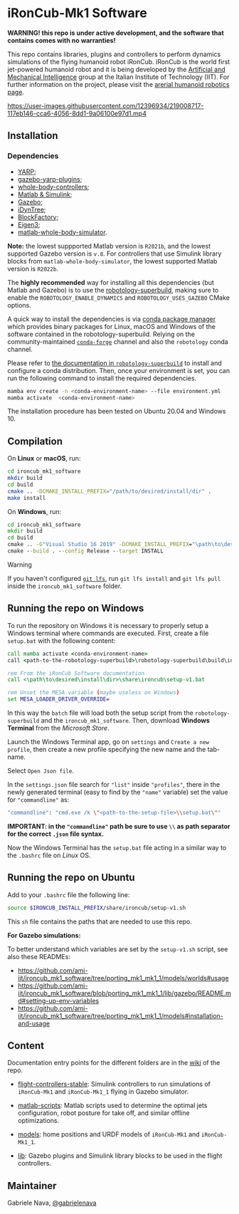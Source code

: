 # iRonCub-Mk1 Software

**WARNING! this repo is under active development, and the software that contains comes with no warranties!**

This repo contains libraries, plugins and controllers to perform dynamics simulations of the flying humanoid robot iRonCub. iRonCub is the world first jet-powered humanoid robot and it is being developed by the [Artificial and Mechanical Intelligence](https://ami.iit.it/) group at the Italian Institute of Technology (IIT). For further information on the project, please visit the [arerial humanoid robotics page](https://ami.iit.it/aerial-humanoid-robotics).

https://user-images.githubusercontent.com/12396934/219008717-117eb146-cca6-4056-8dd1-9a06100e97d1.mp4

## Installation

### Dependencies

- [YARP](https://github.com/robotology/yarp);
- [gazebo-yarp-plugins](https://github.com/robotology/gazebo-yarp-plugins);
- [whole-body-controllers](https://github.com/robotology/whole-body-controllers);
- [Matlab & Simulink](https://it.mathworks.com/products/matlab.html);
- [Gazebo](https://classic.gazebosim.org/download);
- [iDynTree](https://github.com/robotology/idyntree);
- [BlockFactory](https://github.com/robotology/blockfactory);
- [Eigen3](https://eigen.tuxfamily.org/index.php?title=Main_Page);
- [matlab-whole-body-simulator](https://github.com/ami-iit/matlab-whole-body-simulator).

**Note:** the lowest suppported Matlab version is `R2021b`, and the lowest supported Gazebo version is `v.8`. For controllers that use Simulink library blocks from `matlab-whole-body-simulator`, the lowest supported Matlab version is `R2022b`.

The **highly recommended** way for installing all this dependencies (but Matlab and Gazebo) is to use the [robotology-superbuild](https://github.com/robotology/robotology-superbuild), making sure to enable the `ROBOTOLOGY_ENABLE_DYNAMICS` and `ROBOTOLOGY_USES_GAZEBO` CMake options. 

A quick way to install the dependencies is via [conda package manager](https://docs.conda.io) which provides binary packages for Linux, macOS and Windows of the software contained in the robotology-superbuild. Relying on the community-maintained [`conda-forge`](https://conda-forge.org/) channel and also the `robotology` conda channel.

Please refer to [the documentation in `robotology-superbuild`](https://github.com/robotology/robotology-superbuild/blob/7d79a44e90fbcedf137ab6c5c1d83b943d6e6839/doc/conda-forge.md) to install and configure a conda distribution. Then, once your environment is set, you can run the following command to install the required dependencies.

```sh
mamba env create -n <conda-environment-name> --file environment.yml
mamba activate  <conda-environment-name>
```

The installation procedure has been tested on Ubuntu 20.04 and Windows 10.

## Compilation

On **Linux** or **macOS**, run:

```bash
cd ironcub_mk1_software
mkdir build
cd build
cmake .. -DCMAKE_INSTALL_PREFIX="/path/to/desired/install/dir" .
make install
```

On **Windows**, run:

```cmd
cd ironcub_mk1_software
mkdir build
cd build
cmake .. -G"Visual Studio 16 2019" -DCMAKE_INSTALL_PREFIX="\path\to\desired\install\dir"
cmake --build . --config Release --target INSTALL
```

> [!warning]
> If you haven't configured [`git lfs`](https://git-lfs.com/), run `git lfs install` and `git lfs pull` inside the `ironcub_mk1_software` folder.


## Running the repo on Windows

To run the repository on Windows it is necessary to properly setup a Windows terminal where commands are executed. First, create a file `setup.bat` with the following content:

```cmd
call mamba activate <conda-environment-name>
call <path-to-the-robotology-superbuild>\robotology-superbuild\build\install\share\robotology-superbuild\setup.bat

rem From the iRonCub Software documentation
call <\path\to\desired\install\dir>\share\ironcub\setup-v1.bat

rem Unset the MESA variable (maybe useless on Windows)
set MESA_LOADER_DRIVER_OVERRIDE=
```

In this way the `batch` file will load both the setup script from the `robotology-superbuild` and the `ironcub_mk1_software`. Then, download **Windows Terminal** from the _Microsoft Store_.

Launch the Windows Terminal app, go on `settings` and `Create a new profile`, then create a new profile specifying the new name and the tab-name.

Select `Open Json file`.

In the `settings.json` file search for `"list"` inside `"profiles"`, there in the newly generated terminal (easy to find by the `"name"` variable) set the value for `"commandline"` as:

```bash
"commandline": "cmd.exe /k \"<path-to-the-setup-file>\\setup.bat\""
```

**IMPORTANT: in the `"commandline"` path be sure to use `\\` as path separator for the correct `.json` file syntax.**

Now the Windows Terminal has the `setup.bat` file acting in a similar way to the `.bashrc` file on _Linux_ OS.

## Running the repo on Ubuntu

Add to your `.bashrc` file the following line:

```bash
source $IRONCUB_INSTALL_PREFIX/share/ironcub/setup-v1.sh
```

This `sh` file contains the paths that are needed to use this repo. 

**For Gazebo simulations:**

To better understand which variables are set by the `setup-v1.sh` script, see also these READMEs:

- https://github.com/ami-iit/ironcub_mk1_software/tree/porting_mk1_mk1_1/models/worlds#usage
- https://github.com/ami-iit/ironcub_mk1_software/blob/porting_mk1_mk1_1/lib/gazebo/README.md#setting-up-env-variables
- https://github.com/ami-iit/ironcub_mk1_software/tree/porting_mk1_mk1_1/models#installation-and-usage

## Content

Documentation entry points for the different folders are in the [wiki](https://github.com/ami-iit/ironcub_mk1_software/wiki) of the repo.

- [flight-controllers-stable](flight-controllers-stable): Simulink controllers to run simulations of `iRonCub-Mk1` and `iRonCub-Mk1_1` flying in Gazebo simulator.

- [matlab-scripts](matlab-scripts): Matlab scripts used to determine the optimal jets configuration, robot posture for take off, and similar offline optimizations.

- [models](models): home positions and URDF models of `iRonCub-Mk1` and `iRonCub-Mk1_1`.

- [lib](lib): Gazebo plugins and Simulink library blocks to be used in the flight controllers.

## Maintainer

Gabriele Nava, [@gabrielenava](https://github.com/gabrielenava)

